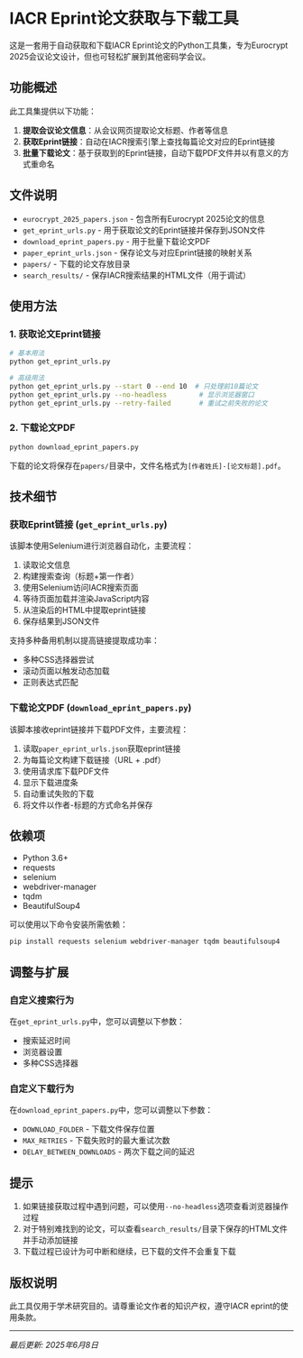 # IACR Eprint论文获取与下载工具

这是一套用于自动获取和下载IACR Eprint论文的Python工具集，专为Eurocrypt 2025会议论文设计，但也可轻松扩展到其他密码学会议。

## 功能概述

此工具集提供以下功能：

1. **提取会议论文信息**：从会议网页提取论文标题、作者等信息
2. **获取Eprint链接**：自动在IACR搜索引擎上查找每篇论文对应的Eprint链接
3. **批量下载论文**：基于获取到的Eprint链接，自动下载PDF文件并以有意义的方式重命名

## 文件说明

- `eurocrypt_2025_papers.json` - 包含所有Eurocrypt 2025论文的信息
- `get_eprint_urls.py` - 用于获取论文的Eprint链接并保存到JSON文件
- `download_eprint_papers.py` - 用于批量下载论文PDF
- `paper_eprint_urls.json` - 保存论文与对应Eprint链接的映射关系
- `papers/` - 下载的论文存放目录
- `search_results/` - 保存IACR搜索结果的HTML文件（用于调试）

## 使用方法

### 1. 获取论文Eprint链接

```bash
# 基本用法
python get_eprint_urls.py

# 高级用法
python get_eprint_urls.py --start 0 --end 10  # 只处理前10篇论文
python get_eprint_urls.py --no-headless        # 显示浏览器窗口
python get_eprint_urls.py --retry-failed       # 重试之前失败的论文
```

### 2. 下载论文PDF

```bash
python download_eprint_papers.py
```

下载的论文将保存在`papers/`目录中，文件名格式为`[作者姓氏]-[论文标题].pdf`。

## 技术细节

### 获取Eprint链接 (`get_eprint_urls.py`)

该脚本使用Selenium进行浏览器自动化，主要流程：

1. 读取论文信息
2. 构建搜索查询（标题+第一作者）
3. 使用Selenium访问IACR搜索页面
4. 等待页面加载并渲染JavaScript内容
5. 从渲染后的HTML中提取eprint链接
6. 保存结果到JSON文件

支持多种备用机制以提高链接提取成功率：
- 多种CSS选择器尝试
- 滚动页面以触发动态加载
- 正则表达式匹配

### 下载论文PDF (`download_eprint_papers.py`)

该脚本接收eprint链接并下载PDF文件，主要流程：

1. 读取`paper_eprint_urls.json`获取eprint链接
2. 为每篇论文构建下载链接（URL + .pdf）
3. 使用请求库下载PDF文件
4. 显示下载进度条
5. 自动重试失败的下载
6. 将文件以作者-标题的方式命名并保存

## 依赖项

- Python 3.6+
- requests
- selenium
- webdriver-manager
- tqdm
- BeautifulSoup4

可以使用以下命令安装所需依赖：

```bash
pip install requests selenium webdriver-manager tqdm beautifulsoup4
```

## 调整与扩展

### 自定义搜索行为

在`get_eprint_urls.py`中，您可以调整以下参数：
- 搜索延迟时间
- 浏览器设置
- 多种CSS选择器

### 自定义下载行为

在`download_eprint_papers.py`中，您可以调整以下参数：
- `DOWNLOAD_FOLDER` - 下载文件保存位置
- `MAX_RETRIES` - 下载失败时的最大重试次数
- `DELAY_BETWEEN_DOWNLOADS` - 两次下载之间的延迟

## 提示

1. 如果链接获取过程中遇到问题，可以使用`--no-headless`选项查看浏览器操作过程
2. 对于特别难找到的论文，可以查看`search_results/`目录下保存的HTML文件并手动添加链接
3. 下载过程已设计为可中断和继续，已下载的文件不会重复下载

## 版权说明

此工具仅用于学术研究目的。请尊重论文作者的知识产权，遵守IACR eprint的使用条款。

---

*最后更新: 2025年6月8日*
